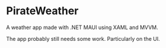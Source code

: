 # PirateWeather
A weather app made with .NET MAUI using XAML and MVVM.

The app probably still needs some work. Particularly on the UI.


